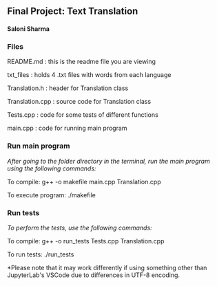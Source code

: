 ## **Final Project: Text Translation**
#### Saloni Sharma

### **Files**

README.md       : this is the readme file you are viewing

txt_files      : holds 4 .txt files with words from each language

Translation.h   : header for Translation class

Translation.cpp : source code for Translation class

Tests.cpp       : code for some tests of different functions

main.cpp        : code for running main program


### **Run main program**

_After going to the folder directory in the terminal, run the main program using the following commands:_

To compile: g++ -o makefile main.cpp Translation.cpp

To execute program: ./makefile


### **Run tests**

_To perform the tests, use the following commands:_

To compile: g++ -o run_tests Tests.cpp Translation.cpp

To run tests: ./run_tests



 
*Please note that it may work differently if using something other than JupyterLab's VSCode due to differences in UTF-8 encoding.
